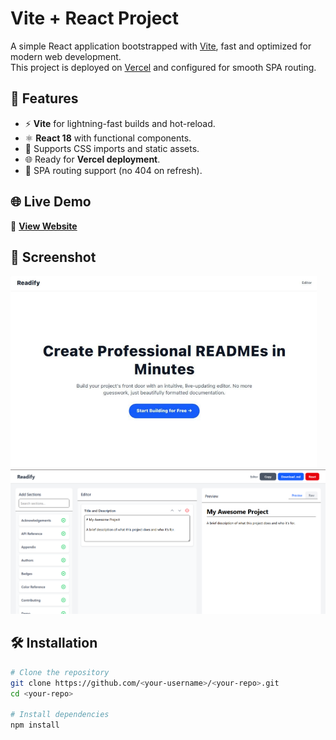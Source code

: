 # Vite + React Project

A simple React application bootstrapped with [Vite](https://vitejs.dev/), fast and optimized for modern web development.  
This project is deployed on [Vercel](https://vercel.com) and configured for smooth SPA routing.

## 🚀 Features

- ⚡ **Vite** for lightning-fast builds and hot-reload.
- ⚛ **React 18** with functional components.
- 🎨 Supports CSS imports and static assets.
- 🌐 Ready for **Vercel deployment**.
- 🔄 SPA routing support (no 404 on refresh).

## 🌐 Live Demo
🔗 **[View Website]([[https://<your-vercel-project-name>.vercel.app](https://readme-generator-hlwlj917h-upas-projects-7f75dec8.vercel.app/editor)](https://readme-generator-hlwlj917h-upas-projects-7f75dec8.vercel.app/editor))**


## 📸 Screenshot

![App Screenshot](public/screenshot.png)
![App Screenshot](public/screenshot1.png)

## 🛠 Installation

```bash
# Clone the repository
git clone https://github.com/<your-username>/<your-repo>.git
cd <your-repo>

# Install dependencies
npm install
```

